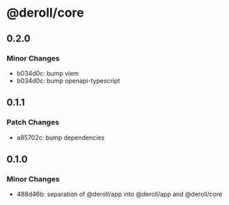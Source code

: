 # @deroll/core

## 0.2.0

### Minor Changes

-   b034d0c: bump viem
-   b034d0c: bump openapi-typescript

## 0.1.1

### Patch Changes

-   a85702c: bump dependencies

## 0.1.0

### Minor Changes

-   488d46b: separation of @deroll/app into @deroll/app and @deroll/core
